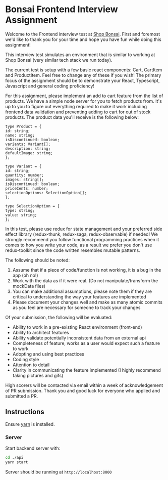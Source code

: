 # Bonsai Frontend Interview Assignment

Welcome to the Frontend interview test at [Shop Bonsai](https://www.shopbonsai.ca/). First and foremost we'd like to thank you for your time and hope you have fun while doing this assignment!

This interview test simulates an environment that is similar to working at Shop Bonsai (very similar tech stack we run today).

The current test is setup with a few basic react components: Cart, CartItem and ProductItem. Feel free to change any of these if you wish! The primary focus of the assignment should be to demonstrate your React, Typescript, Javascript and general coding proficiency!

For this assignment, please implement an add to cart feature from the list of products. We have a simple node server for you to fetch products from. It's up to you to figure out everything required to make it work including frontend data validation and preventing adding to cart for out of stock products. The product data you'll receive is the following below:

```
type Product = {
id: string;
name: string;
isDiscontinued: boolean;
variants: Variant[];
description: string;
defaultImage: string;
};

type Variant = {
id: string;
quantity: number;
images: string[];
isDiscontinued: boolean;
priceCents: number;
selectionOptions: SelectionOption[];
};

type SelectionOption = {
type: string;
value: string;
};
```

In this test, please use redux for state management and your preferred side effect library (redux-thunk, redux-saga, redux-observable) if needed! We strongly recommend you follow functional programming practices when it comes to how you write your code, as a result we prefer you don't use redux-toolkit since the code written resembles mutable patterns.

The following should be noted:

1. Assume that if a piece of code/function is not working, it is a bug in the app (oh no!)
2. Work with the data as if it were real. (Do not manipulate/transform the mockData files)
3. You can make additional assumptions, please note them if they are critical to understanding the way your features are implemented
4. Please document your changes well and make as many atomic commits as you feel are necessary for someone to track your changes

Of your submission, the following will be evaluated:

- Ability to work in a pre-existing React environment (front-end)
- Ability to architect features
- Ability validate potentially inconsistent data from an external api
- Completeness of feature, works as a user would expect such a feature to work
- Adopting and using best practices
- Coding style
- Attention to detail
- Clarity in communicating the feature implemented (I highly recommend taking pictures and gifs)

High scorers will be contacted via email within a week of acknowledgement of PR submission.
Thank you and good luck for everyone who applied and submitted a PR.

## Instructions

Ensure [yarn](https://yarnpkg.com/) is installed.

### Server

Start backend server with:

```sh
cd ./api
yarn start
```

Server should be running at `http://localhost:8000`
